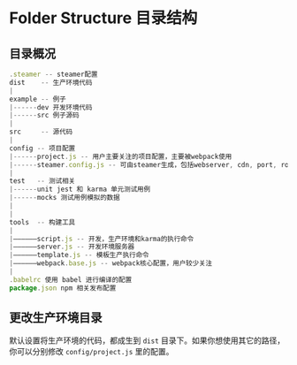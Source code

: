 # Folder Structure 目录结构

## 目录概况

```javascript
.steamer -- steamer配置
dist    -- 生产环境代码
|
example -- 例子
|------dev 开发环境代码
|------src 例子源码
|
src     -- 源代码
|      
config -- 项目配置
|------project.js -- 用户主要关注的项目配置，主要被webpack使用
|------steamer.config.js -- 可由steamer生成，包括webserver, cdn, port, route等
|
test   -- 测试相关
|------unit jest 和 karma 单元测试用例
|------mocks 测试用例模拟的数据
|      
|      
tools  -- 构建工具
|
|——————script.js -- 开发，生产环境和karma的执行命令
|——————server.js -- 开发环境服务器
|——————template.js -- 模板生产执行命令
|——————webpack.base.js -- webpack核心配置，用户较少关注
|
.babelrc 使用 babel 进行编译的配置
package.json npm 相关发布配置
```

## 更改生产环境目录

默认设置将生产环境的代码，都成生到 `dist` 目录下。如果你想使用其它的路径，你可以分别修改 `config/project.js` 里的配置。